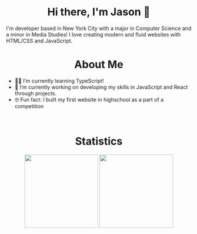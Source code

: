 
<h1 align = "center">Hi there, I'm Jason 👋</h1>
I'm developer based in New York City with a major in Computer Science and a minor in Media Studies! I love creating modern and fluid websites with HTML/CSS and JavaScript.

<br/>

<h1 align = "center">About Me</h1>

<ul>
  <li>👨‍🎓 I’m currently learning TypeScript!</li>
  <li>💪 I’m currently working on developing my skills in JavaScript and React through projects.</li>
  <li>🤓 Fun fact: I built my first website in highschool as a part of a competition</li>
</ul>

<br/>

<h1 align = "center">Statistics</h1>

<p align = "center">
<img src = "https://github-readme-stats.vercel.app/api?username=JS0Nwong&count_private=true&show_icons=true&theme=tokyonight" height = "200"> 
<img src = "https://github-readme-stats.vercel.app/api/top-langs/?username=JS0Nwong&layout=compact&show_icons=true&theme=tokyonight" height = "200">
</p>
<!--

Here are some ideas to get you started:

- 🔭 I’m currently working on ...
- 🌱 I’m currently learning ...
- 👯 I’m looking to collaborate on ...
- 🤔 I’m looking for help with ...
- 💬 Ask me about ...
- 📫 How to reach me: ...
- 😄 Pronouns: ...
- ⚡ Fun fact: ...
-->
